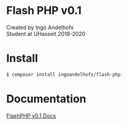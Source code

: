 # Flash PHP v0.1 
Created by Ingo Andelhofs  
Student at UHasselt 2018-2020  

# Install
```bash
$ composer install ingoandelhofs/flash-php
```

# Documentation
[FlashPHP v0.1 Docs](https://ingoandelhofs.gitbook.io/flash-php/v/v0.1/)
